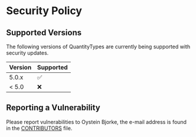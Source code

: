 # Security Policy

## Supported Versions

The following versions of QuantityTypes are currently being supported with security updates.

| Version | Supported          |
| ------- | ------------------ |
| 5.0.x   | :white_check_mark: |
| < 5.0   | :x:                |

## Reporting a Vulnerability

Please report vulnerabilities to Oystein Bjorke, the e-mail address is found in the [CONTRIBUTORS](https://github.com/QuantityTypes/QuantityTypes/blob/main/CONTRIBUTORS) file.
